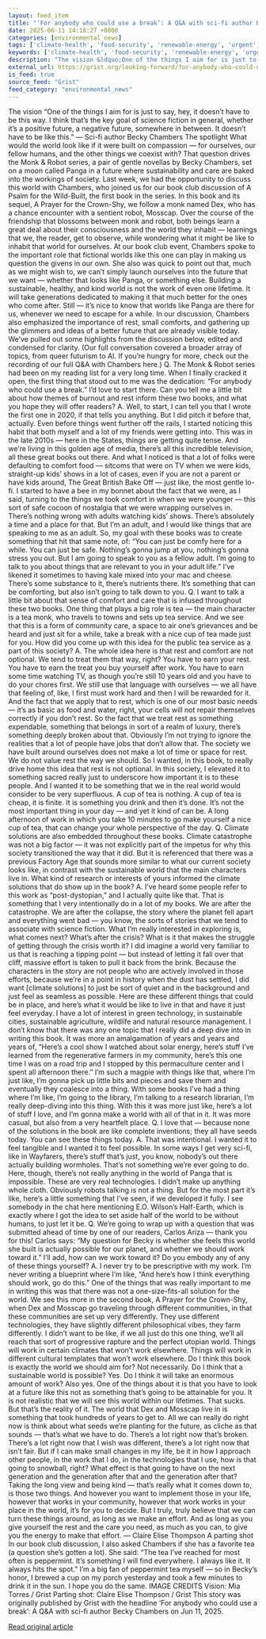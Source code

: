 ```yaml
---
layout: feed_item
title: "‘For anybody who could use a break’: A Q&A with sci-fi author Becky Chambers"
date: 2025-06-11 14:18:27 +0000
categories: [environmental_news]
tags: ['climate-health', 'food-security', 'renewable-energy', 'urgent', 'agriculture', 'public-health', 'year-2025', 'solar-power']
keywords: ['climate-health', 'food-security', 'renewable-energy', 'urgent', 'could', 'agriculture', 'anybody', 'break']
description: "The vision &ldquo;One of the things I aim for is just to say, hey, it doesn&rsquo;t have to be this way"
external_url: https://grist.org/looking-forward/for-anybody-who-could-use-a-break-a-qa-with-sci-fi-author-becky-chambers/
is_feed: true
source_feed: "Grist"
feed_category: "environmental_news"
---
```


The vision &ldquo;One of the things I aim for is just to say, hey, it doesn&rsquo;t have to be this way. I think that&rsquo;s the key goal of science fiction in general, whether it&rsquo;s a positive future, a negative future, somewhere in between. It doesn&rsquo;t have to be like this.&rdquo; &mdash; Sci-fi author Becky Chambers The spotlight What would the world look like if it were built on compassion &mdash; for ourselves, our fellow humans, and the other things we coexist with? That question drives the Monk &amp; Robot series, a pair of gentle novellas by Becky Chambers, set on a moon called Panga in a future where sustainability and care are baked into the workings of society. Last week, we had the opportunity to discuss this world with Chambers, who joined us for our book club discussion of A Psalm for the Wild-Built, the first book in the series. In this book and its sequel, A Prayer for the Crown-Shy, we follow a monk named Dex, who has a chance encounter with a sentient robot, Mosscap. Over the course of the friendship that blossoms between monk and robot, both beings learn a great deal about their consciousness and the world they inhabit &mdash; learnings that we, the reader, get to observe, while wondering what it might be like to inhabit that world for ourselves. At our book club event, Chambers spoke to the important role that fictional worlds like this one can play in making us question the givens in our own. She also was quick to point out that, much as we might wish to, we can&rsquo;t simply launch ourselves into the future that we want &mdash; whether that looks like Panga, or something else. Building a sustainable, healthy, and kind world is not the work of even one lifetime. It will take generations dedicated to making it that much better for the ones who come after. Still &mdash; it&rsquo;s nice to know that worlds like Panga are there for us, whenever we need to escape for a while. In our discussion, Chambers also emphasized the importance of rest, small comforts, and gathering up the glimmers and ideas of a better future that are already visible today. We&rsquo;ve pulled out some highlights from the discussion below, edited and condensed for clarity. (Our full conversation covered a broader array of topics, from queer futurism to AI. If you&rsquo;re hungry for more, check out the recording of our full Q&amp;A with Chambers here.) Q. The Monk &amp; Robot series had been on my reading list for a very long time. When I finally cracked it open, the first thing that stood out to me was the dedication: &ldquo;For anybody who could use a break.&rdquo; I&rsquo;d love to start there. Can you tell me a little bit about how themes of burnout and rest inform these two books, and what you hope they will offer readers? A. Well, to start, I can tell you that I wrote the first one in 2020, if that tells you anything. But I did pitch it before that, actually. Even before things went further off the rails, I started noticing this habit that both myself and a lot of my friends were getting into. This was in the late 2010s &mdash; here in the States, things are getting quite tense. And we&rsquo;re living in this golden age of media, there&rsquo;s all this incredible television, all these great books out there. And what I noticed is that a lot of folks were defaulting to comfort food &mdash; sitcoms that were on TV when we were kids, straight-up kids&rsquo; shows in a lot of cases, even if you are not a parent or have kids around, The Great British Bake Off &mdash; just like, the most gentle lo-fi. I started to have a bee in my bonnet about the fact that we were, as I said, turning to the things we took comfort in when we were younger &mdash; this sort of safe cocoon of nostalgia that we were wrapping ourselves in. There&rsquo;s nothing wrong with adults watching kids&rsquo; shows. There&rsquo;s absolutely a time and a place for that. But I&rsquo;m an adult, and I would like things that are speaking to me as an adult. So, my goal with these books was to create something that hit that same note, of: &ldquo;You can just be comfy here for a while. You can just be safe. Nothing&rsquo;s gonna jump at you, nothing&rsquo;s gonna stress you out. But I am going to speak to you as a fellow adult. I&rsquo;m going to talk to you about things that are relevant to you in your adult life.&rdquo; I&rsquo;ve likened it sometimes to having kale mixed into your mac and cheese. There&rsquo;s some substance to it, there&rsquo;s nutrients there. It&rsquo;s something that can be comforting, but also isn&rsquo;t going to talk down to you. Q. I want to talk a little bit about that sense of comfort and care that is infused throughout these two books. One thing that plays a big role is tea &mdash; the main character is a tea monk, who travels to towns and sets up tea service. And we see that this is a form of community care, a space to air one&rsquo;s grievances and be heard and just sit for a while, take a break with a nice cup of tea made just for you. How did you come up with this idea for the public tea service as a part of this society? A. The whole idea here is that rest and comfort are not optional. We tend to treat them that way, right? You have to earn your rest. You have to earn the treat you buy yourself after work. You have to earn some time watching TV, as though you&rsquo;re still 10 years old and you have to do your chores first. We still use that language with ourselves &mdash; we all have that feeling of, like, I first must work hard and then I will be rewarded for it. And the fact that we apply that to rest, which is one of our most basic needs &mdash; it&rsquo;s as basic as food and water, right, your cells will not repair themselves correctly if you don&rsquo;t rest. So the fact that we treat rest as something expendable, something that belongs in sort of a realm of luxury, there&rsquo;s something deeply broken about that. Obviously I&rsquo;m not trying to ignore the realities that a lot of people have jobs that don&rsquo;t allow that. The society we have built around ourselves does not make a lot of time or space for rest. We do not value rest the way we should. So I wanted, in this book, to really drive home this idea that rest is not optional. In this society, I elevated it to something sacred really just to underscore how important it is to these people. And I wanted it to be something that we in the real world would consider to be very superfluous. A cup of tea is nothing. A cup of tea is cheap, it is finite. It is something you drink and then it&rsquo;s done. It&rsquo;s not the most important thing in your day &mdash; and yet it kind of can be. A long afternoon of work in which you take 10 minutes to go make yourself a nice cup of tea, that can change your whole perspective of the day. Q. Climate solutions are also embedded throughout these books. Climate catastrophe was not a big factor &mdash; it was not explicitly part of the impetus for why this society transitioned the way that it did. But it is referenced that there was a previous Factory Age that sounds more similar to what our current society looks like, in contrast with the sustainable world that the main characters live in. What kind of research or interests of yours informed the climate solutions that do show up in the book? A. I&rsquo;ve heard some people refer to this work as &ldquo;post-dystopian,&rdquo; and I actually quite like that. That is something that I very intentionally do in a lot of my books. We are after the catastrophe. We are after the collapse, the story where the planet fell apart and everything went bad &mdash; you know, the sorts of stories that we tend to associate with science fiction. What I&rsquo;m really interested in exploring is, what comes next? What&rsquo;s after the crisis? What is it that makes the struggle of getting through the crisis worth it? I did imagine a world very familiar to us that is reaching a tipping point &mdash; but instead of letting it fall over that cliff, massive effort is taken to pull it back from the brink. Because the characters in the story are not people who are actively involved in those efforts, because we&rsquo;re in a point in history when the dust has settled, I did want [climate solutions] to just be sort of quiet and in the background and just feel as seamless as possible. Here are these different things that could be in place, and here&rsquo;s what it would be like to live in that and have it just feel everyday. I have a lot of interest in green technology, in sustainable cities, sustainable agriculture, wildlife and natural resource management. I don&rsquo;t know that there was any one topic that I really did a deep dive into in writing this book. It was more an amalgamation of years and years and years of, &ldquo;Here&rsquo;s a cool show I watched about solar energy, here&rsquo;s stuff I&rsquo;ve learned from the regenerative farmers in my community, here&rsquo;s this one time I was on a road trip and I stopped by this permaculture center and I spent all afternoon there.&rdquo; I&rsquo;m such a magpie with things like that, where I&rsquo;m just like, I&rsquo;m gonna pick up little bits and pieces and save them and eventually they coalesce into a thing. With some books I&rsquo;ve had a thing where I&rsquo;m like, I&rsquo;m going to the library, I&rsquo;m talking to a research librarian, I&rsquo;m really deep-diving into this thing. With this it was more just like, here&rsquo;s a lot of stuff I love, and I&rsquo;m gonna make a world with all of that in it. It was more casual, but also from a very heartfelt place. Q. I love that &mdash; because none of the solutions in the book are like complete inventions; they all have seeds today. You can see these things today. A. That was intentional. I wanted it to feel tangible and I wanted it to feel possible. In some ways I get very sci-fi, like in Wayfarers, there&rsquo;s stuff that&rsquo;s just, you know, nobody&rsquo;s out there actually building wormholes. That&rsquo;s not something we&rsquo;re ever going to do. Here, though, there&rsquo;s not really anything in the world of Panga that is impossible. These are very real technologies. I didn&rsquo;t make up anything whole cloth. Obviously robots talking is not a thing. But for the most part it&rsquo;s like, here&rsquo;s a little something that I&rsquo;ve seen, if we developed it fully. I see somebody in the chat here mentioning E.O. Wilson&rsquo;s Half-Earth, which is exactly where I got the idea to set aside half of the world to be without humans, to just let it be. Q. We&rsquo;re going to wrap up with a question that was submitted ahead of time by one of our readers, Carlos Ariza &mdash; thank you for this! Carlos says: &ldquo;My question for Becky is whether she feels this world she built is actually possible for our planet, and whether we should work toward it.&rdquo; I&rsquo;ll add, how can we work toward it? Do you embody any of any of these things yourself? A. I never try to be prescriptive with my work. I&rsquo;m never writing a blueprint where I&rsquo;m like, &ldquo;And here&rsquo;s how I think everything should work, go do this.&rdquo; One of the things that was really important to me in writing this was that there was not a one-size-fits-all solution for the world. We see this more in the second book, A Prayer for the Crown-Shy, when Dex and Mosscap go traveling through different communities, in that these communities are set up very differently. They use different technologies, they have slightly different philosophical vibes, they farm differently. I didn&rsquo;t want to be like, if we all just do this one thing, we&rsquo;ll all reach that sort of progressive rapture and the perfect utopian world. Things will work in certain climates that won&rsquo;t work elsewhere. Things will work in different cultural templates that won&rsquo;t work elsewhere. Do I think this book is exactly the world we should aim for? Not necessarily. Do I think that a sustainable world is possible? Yes. Do I think it will take an enormous amount of work? Also yes. One of the things about it is that you have to look at a future like this not as something that&rsquo;s going to be attainable for you. It is not realistic that we will see this world within our lifetimes. That sucks. But that&rsquo;s the reality of it. The world that Dex and Mosscap live in is something that took hundreds of years to get to. All we can really do right now is think about what seeds we&rsquo;re planting for the future, as cliche as that sounds &mdash; that&rsquo;s what we have to do. There&rsquo;s a lot right now that&rsquo;s broken. There&rsquo;s a lot right now that I wish was different, there&rsquo;s a lot right now that isn&rsquo;t fair. But if I can make small changes in my life, be it in how I approach other people, in the work that I do, in the technologies that I use, how is that going to snowball, right? What effect is that going to have on the next generation and the generation after that and the generation after that? Taking the long view and being kind &mdash; that&rsquo;s really what it comes down to, is those two things. And however you want to implement those in your life, however that works in your community, however that work works in your place in the world, it&rsquo;s for you to decide. But I truly, truly believe that we can turn these things around, as long as we make an effort. And as long as you give yourself the rest and the care you need, as much as you can, to give you the energy to make that effort. &mdash; Claire Elise Thompson A parting shot In our book club discussion, I also asked Chambers if she has a favorite tea (a question she&rsquo;s gotten a lot). She said: &ldquo;The tea I&rsquo;ve reached for most often is peppermint. It&rsquo;s something I will find everywhere. I always like it. It always hits the spot.&rdquo; I&rsquo;m a big fan of peppermint tea myself &mdash; so in Becky&rsquo;s honor, I brewed a cup on my porch yesterday and took a few minutes to drink it in the sun. I hope you do the same. IMAGE CREDITS Vision: Mia Torres / Grist Parting shot: Claire Elise Thompson / Grist This story was originally published by Grist with the headline &#8216;For anybody who could use a break&#8217;: A Q&#038;A with sci-fi author Becky Chambers on Jun 11, 2025.

[Read original article](https://grist.org/looking-forward/for-anybody-who-could-use-a-break-a-qa-with-sci-fi-author-becky-chambers/)
